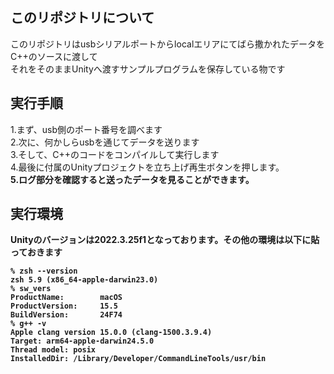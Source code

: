 ## このリポジトリについて
<p>このリポジトリはusbシリアルポートからlocalエリアにてばら撒かれたデータをC++のソースに渡して<br />それをそのままUnityへ渡すサンプルプログラムを保存している物です<br /></p>

## 実行手順
<p>1.まず、usb側のポート番号を調べます<br />
2.次に、何かしらusbを通じてデータを送ります<br />
3.そして、C++のコードをコンパイルして実行します<br />
4.最後に付属のUnityプロジェクトを立ち上げ再生ボタンを押します。<br /><b>
5.ログ部分を確認すると送ったデータを見ることができます。<br /></p>

## 実行環境
<p>Unityのバージョンは2022.3.25f1となっております。その他の環境は以下に貼っておきます</br></p>

```
% zsh --version
zsh 5.9 (x86_64-apple-darwin23.0)
% sw_vers
ProductName:		macOS
ProductVersion:		15.5
BuildVersion:		24F74
% g++ -v
Apple clang version 15.0.0 (clang-1500.3.9.4)
Target: arm64-apple-darwin24.5.0
Thread model: posix
InstalledDir: /Library/Developer/CommandLineTools/usr/bin
```